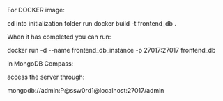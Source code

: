 For DOCKER image:

cd into initialization folder
run docker build -t frontend_db .

When it has completed you can run:

docker run -d --name frontend_db_instance -p 27017:27017 frontend_db

in MongoDB Compass:

access the server through:

mongodb://admin:P@ssw0rd1@localhost:27017/admin